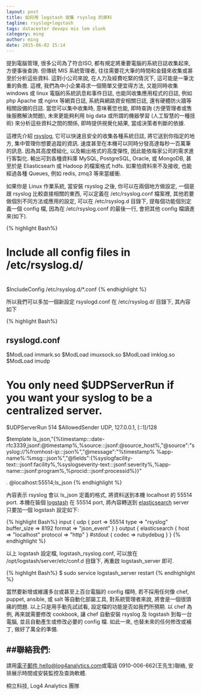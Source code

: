 ```yaml
---
layout: post
title: 如何用 logstash 收集 rsyslog 的資料
tagline: rsyslog+logstash
tags: datacenter devops mis lem slunk
category: ming
author: ming
date: 2015-06-02 15:14
---
```


提到電腦管理, 很多公司為了符合ISO, 都有規定將重要電腦的系統日誌收集起來, 方便事後查詢.
但傳統 MIS 系統管理者, 往往需要花大筆的時間和金錢來收集或甚至於分析這些資料. 這對小公司來說,
在人力及經費吃緊的情況下, 這可能是一筆沈重的負擔. 這裡, 我們為中小企業尋求一個簡單又便宜得方法,
又能同時收集 windows 或 linux 電腦的系統訊息和事件日誌, 也能同收集應用程式的日誌,
例如 php Apache 或 nginx 等網頁日誌, 系統與網路資安相關日誌, 還有硬體防火牆等相關設備的日誌.
當您可以集中收集時, 意味著您也能, 即時查詢 (方便管理者或售後服務解決問題), 未來更能夠利用 big data
或所謂的機器學習 (人工智慧的一種技術) 來分析這些資料之間的關係, 即時提供視覺化結果, 當成決策者判斷的依據.

>

這裡先介紹 [rsyslog](http://www.rsyslog.com/), 它可以快速且安全的收集各種系統日誌, 將它送到你指定的地方,
集中管理你想要追蹤的資訊. 速度甚至在本機可以同時分發高達每秒一百萬筆的訊息. 因為其高度模組化,
以及輸出格式的高度彈性, 因此能依每家公司的需求進行客製化. 輸出可到各種資料庫 MySQL, PostgreSQL,
Oracle, 或 MongoDB, 甚至於是 Eliasticsearh 或 Hadoop 的檔案格式 hdfs. 如果怕資料來不及接收,
也能經過各種 Queues, 例如 redis, zmq3 等來當緩衝.

>

如果你是 Linux 作業系統, 當安裝 rsyslog 之後, 你可以在兩個地方做設定, 一個是跟 rsyslog 比較直接相關的東西,
可以定義在 /etc/rsyslog.conf 檔案裡, 其他若要做個別不同方法或應用的設定, 可以在 /etc/rsyslog.d
目錄下, 提每個功能個別定義一個 config 檔, 因為在 /etc/rsyslog.conf 的最後一行, 會把其他 config 檔讀進來(如下).

{% highlight Bash%}
#
# Include all config files in /etc/rsyslog.d/
#
$IncludeConfig /etc/rsyslog.d/*.conf
{% endhighlight %}

所以我們可以多加一個新設定 rsyslogd.conf 在 /etc/rsyslog.d/ 目錄下, 其內容如下

{% highlight Bash%}
## rsyslogd.conf
$ModLoad immark.so
$ModLoad imuxsock.so
$ModLoad imklog.so
$ModLoad imudp
# You only need $UDPServerRun if you want your syslog to be a centralized server.
$UDPServerRun 514
$AllowedSender UDP, 127.0.0.1, [::1]/128

$template ls_json,"\{\%timestamp:::date-rfc3339,jsonf:@timestamp%,%source:::jsonf:@source_host%,\"@source\":\"syslog://%fromhost-ip:::json%\",\"@message\":\"%timestamp% %app-name%:%msg:::json%\",\"@fields\":\{\%syslogfacility-text:::jsonf:facility%,%syslogseverity-text:::jsonf:severity%,%app-name:::jsonf:program%,%procid:::jsonf:processid%}}"

*.*  @localhost:55514;ls_json
{% endhighlight %}


內容表示 rsyslog 會以 ls_json 定義的格式, 將資料送到本機 localhost 的 55514 port.
本機在裝個 [logstash](https://www.elastic.co/products/logstash) 在 55514 port,
將內容轉送到 [elasticsearch](https://www.elastic.co/products/elasticsearch) server 只要加一個 logstash
設定如下:

{% highlight Bash%}
input {
  udp {
    port => 55514
    type => "rsyslog"
    buffer_size => 8192
    format => "json_event"
  }
}
output {
  elasticsearch {
    host => "localhost"
    protocol => "http"
  }
  #stdout { codec => rubydebug }
}
{% endhighlight %}

以上 logstash 設定檔, logstash_rsyslog.conf, 可以放在 /opt/logstash/server/etc/conf.d
目錄下, 再重啟 logstash_server 即可.

{% highlight Bash%}
$ sudo service logstash_server restart
{% endhighlight %}
>

當然要新增或維護多台或甚至上百台電腦的 config 檔時, 若不採用任何像 chef, puppet, ansible,
或 salt 等自動化部屬工具, 對系統管理者來說, 將會是一個很頭痛的問題.
以上只是用手動先試試看, 設定檔的功能是否如我們所預期. 以 chef 為例, 再來就需要修改 cookbook,
讓 chef 自動安裝 rsyslog 及 logstash 到每一台電腦, 並且自動產生或修改必要的 config 檔.
如此一來, 也替未來的任何修改或補丁, 做好了萬全的準備.

>

##聯絡我們:
---------------------

請用[電子郵件 hello@log4analytics.com](mailto:hello@log4analytics.com)或電話 0910-006-662(王先生)聯絡,
安排展示時間或安裝監控及查詢軟體.

>

桐立科技, Log4 Analytics 團隊
